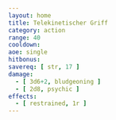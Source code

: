 ```yaml
---
layout: home
title: Telekinetischer Griff
category: action
range: 40
cooldown:
aoe: single
hitbonus:
savereq: [ str, 17 ]
damage:
  - [ 3d6+2, bludgeoning ]
  - [ 2d8, psychic ]
effects:
  - [ restrained, 1r ]
---
```

